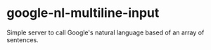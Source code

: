 # google-nl-multiline-input
Simple server to call Google's natural language based of an array of sentences.

